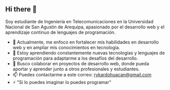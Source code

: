 ## Hi there 👋


Soy estudiante de Ingeniería en Telecomunicaciones en la Universidad Nacional de San Agustín de Arequipa, apasionado por el desarrollo web y el aprendizaje continuo de lenguajes de programación.

- 🔭 Actualmente, me enfoco en fortalecer mis habilidades en desarrollo web y en ampliar mis conocimientos en tecnología.
- 🌱 Estoy aprendiendo constantemente nuevas tecnologías y lenguajes de programación para adaptarme a los desafíos del desarrollo.
- 👯 Busco colaborar en proyectos de desarrollo web, donde pueda aportar y aprender junto a otros profesionales y estudiantes.
- 📫 Puedes contactarme a este correo: rykardohuacan@gmail.com
- ⚡ "Si lo puedes imaginar lo puedes programar"

